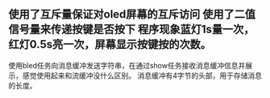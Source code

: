 使用了互斥量保证对oled屏幕的互斥访问
使用了二值信号量来传递按键是否按下
程序现象蓝灯1s量一次，红灯0.5s亮一次，屏幕显示按键按的次数。
---------------------------------------------------------------------
使用bled任务向消息缓冲发送字符串，在通过show任务接收消息缓冲信息并展示，感觉使用起来和流缓冲没什么区别。
消息缓冲有4字节的头部，用于存储消息的长度。